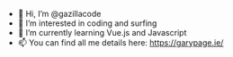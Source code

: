 - 👋 Hi, I’m @gazillacode
- 👀 I’m interested in coding and surfing
- 🌱 I’m currently learning Vue.js and Javascript
- 📫 You can find all me details here: https://garypage.ie/

<!---
gazillacode/gazillacode is a ✨ special ✨ repository because its `README.md` (this file) appears on your GitHub profile.
You can click the Preview link to take a look at your changes.
--->
